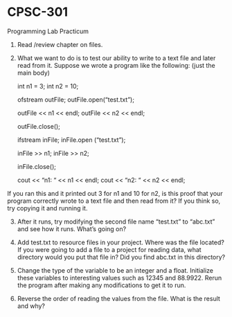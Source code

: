 # CPSC-301
Programming Lab Practicum

1.	Read /review chapter on files.  

2.	What we want to do is to test our ability to write to a text file and later read from it.  Suppose we wrote a program like the following:
(just the main body)

	int n1 = 3;
	int n2 = 10;

	ofstream outFile; 
	outFile.open(“test.txt”);

	outFile << n1 << endl;
	outFile << n2 << endl;

	outFile.close();

	ifstream inFile;
	inFile.open (“test.txt”);

	inFile >> n1;
	inFile >> n2;

	inFile.close();

	cout << “n1: “ << n1 << endl;
	cout << “n2: “ << n2 << endl;

If you ran this and it printed out 3 for n1 and 10 for n2, is this proof that your program correctly wrote to a text file and then read from it?	If you think so, try copying it and running it.  

3.	After it runs, try modifying the second file name “test.txt” to “abc.txt” and see how it runs.  What’s going on?

4.	Add test.txt to resource files in your project.  Where was the file located?  If you were going to add a file to a project for reading data, what directory would you put that file in?  Did you find abc.txt in this directory?

5.	Change the type of the variable to be an integer and a float.  Initialize these variables to interesting values such as 12345 and 88.9922.  Rerun the program after making any modifications to get it to run.

6.	Reverse the order of reading the values from the file.  What is the result and why?
